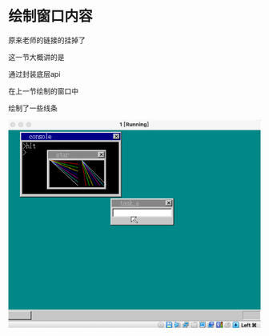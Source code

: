 # 绘制窗口内容

原来老师的链接的挂掉了

这一节大概讲的是

通过封装底层api

在上一节绘制的窗口中

绘制了一些线条

![](https://github.com/wdkang123/MyOperatingSystem/blob/main/images/52-img01.png?raw=true)